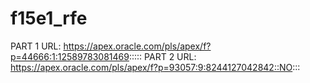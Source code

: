 # f15e1_rfe
PART 1 URL: https://apex.oracle.com/pls/apex/f?p=44666:1:12589783081469:::::
PART 2 URL: https://apex.oracle.com/pls/apex/f?p=93057:9:8244127042842::NO:::
